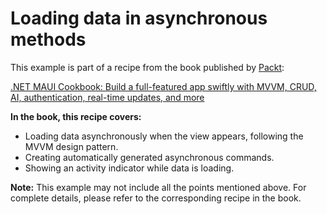 # Loading data in asynchronous methods
This example is part of a recipe from the book published by [Packt](https://www.packtpub.com/en-us?utm_source=github):

[.NET MAUI Cookbook: Build a full-featured app swiftly with MVVM, CRUD, AI, authentication, real-time updates, and more](https://www.amazon.com/NET-MAUI-Cookbook-authentication-interactivity/dp/1835461123)

**In the book, this recipe covers:**
- Loading data asynchronously when the view appears, following the MVVM design pattern.
- Creating automatically generated asynchronous commands.
- Showing an activity indicator while data is loading.

**Note:** This example may not include all the points mentioned above. For complete details, please refer to the corresponding recipe in the book.